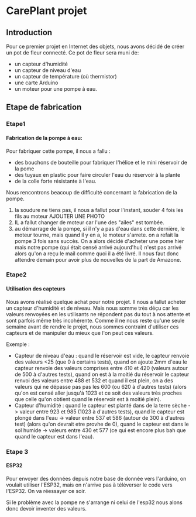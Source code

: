 # CarePlant projet

## Introduction
Pour ce premier projet en Internet des objets, nous avons décidé de créer un pot de fleur connecté. Ce pot de fleur sera muni de:
- un capteur d'humidité
- un capteur de niveau d'eau
- un capteur de température (où thermistor)
- une carte Arduino
- un moteur pour une pompe à eau.

## Etape de fabrication
### Etape1
#### Fabrication de la pompe à eau:
Pour fabriquer cette pompe, il nous a fallu :
- des bouchons de bouteille pour fabriquer l'hélice et le mini réservoir de la pome
- des tuyaux en plastic pour faire circuler l'eau du réservoir à la plante
- de la colle forte résistante à l'eau.

Nous rencontrons beacoup de difficulté concernant la fabrication de la pompe.
1) la soudure ne tiens pas, il nous a fallut pour l'instant, souder 4 fois les fils au moteur
AJOUTER UNE PHOTO
2) IL a fallut changer de moteur car l'une des "ailes" est tombée.
3) au démarrage de la pompe, si il n'y a pas d'eau dans cette dernière, le moteur tourne, mais quand il y en a, le moteur s'arrete.
on a refait la pompe 3 fois sans succès.
On a alors décidé d'acheter une pome hier mais notre pompe (qui était censé arrivé aujourd'hui) n'est pas arrivé alors qu'on a reçu le mail comme quoi il a été livré. Il nous faut donc attendre demain pour avoir plus de nouvelles de la part de Amazone.

### Etape2
#### Utilisation des capteurs
Nous avons réalisé quelque achat pour notre projet. Il nous a fallut acheter un capteur d'humidité et de niveau.
Mais nous somme très déçu car les valeurs renvoyées en les utilisants ne répondent pas du tout à nos attente et sont parfois même très incohérente.
Comme il ne nous reste qu'une seule semaine avant de rendre le projet, nous sommes contraint d'utiliser ces capteurs et de manipuler du mieux que l'on peut ces valeurs.

Exemple : 
- Capteur de niveau d'eau : quand le réservoir est vide, le capteur renvoie des valeurs <25 (que 0 à certains tests), quand on ajoute 2mm d'eau le capteur renvoie des valeurs comprises entre 410 et 420 (valeurs autour de 500 à d'autres tests), quand on est à la moitié du réservoir le capteur renvoi des valeurs entre 488 et 532 et quand il est plein, on a des valeurs qui ne dépasse pas pas les 600 (ou 620 à d'autres tests) (alors qu'on est censé aller jusqu'à 1023 et ce soit des valeurs très proches que celle qu'on obtient quand le réservoir est à moitié plein).
- Capteur d'humidité : quand le capteur est planté dans de la terre sèche -> valeur entre 923 et 985 (1023 à d'autres tests), quand le capteur est plongé dans l'eau -> valeur entre 537 et 586 (autour de 300 à d'autres test) (alors qu'on devrait etre provhe de 0), quand le capteur est dans le sol humide -> valeurs entre 430 et 577 (ce qui est encore plus bah que quand le capteur est dans l'eau).

### Etape 3
#### ESP32
Pour envoyer des données depuis notre base de donnée vers l'arduino, on voulait utiliser l'ESP32, mais on n'arrive pas à téléverser le code vers l'ESP32.
On va réessayer ce soir.

Si le problème avec la pompe ne s'arrange ni celui de l'esp32 nous alons donc devoir inventer des valeurs.
